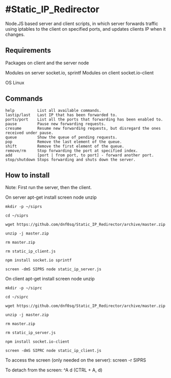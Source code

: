 #Static_IP_Redirector
====================

Node.JS based server and client scripts, in which server forwards traffic using iptables to the client on specified ports, and updates clients IP when it changes.

## Requirements
Packages on client and the server
    node

Modules on server
    socket.io, sprintf
Modules on client
    socket.io-client
    
OS
    Linux
  
## Commands

    help          List all available commands.
    lastip/last   Last IP that has been forwarded to.
    ports/port    List all the ports that forwarding has been enabled to.
    pause         Pause new forwarding requests.
    cresume       Resume new forwarding requests, but disregard the ones received under pause.
    queue         Show the queue of pending requests.
    pop           Remove the last element of the queue.
    shift         Remove the first element of the queue.
    remove/rm     Stop forwarding the port at specified index.
    add           [port | from port, to port] - forward another port.
    stop/shutdown Stops forwarding and shuts down the server.
    
## How to install

Note: First run the server, then the client.

On server
    apt-get install screen node unzip
    
    mkdir -p ~/siprs
    
    cd ~/siprs
    
    wget https://github.com/dnf0sq/Static_IP_Redirector/archive/master.zip
    
    unzip -j master.zip
    
    rm master.zip
    
    rm static_ip_client.js
    
    npm install socket.io sprintf
    
    screen -dmS SIPRS node static_ip_server.js
    
On client
    apt-get install screen node unzip
    
    mkdir -p ~/siprc
    
    cd ~/siprc
    
    wget https://github.com/dnf0sq/Static_IP_Redirector/archive/master.zip
    
    unzip -j master.zip
    
    rm master.zip
    
    rm static_ip_server.js
    
    npm install socket.io-client
    
    screen -dmS SIPRC node static_ip_client.js
    
To access the screen (only needed on the server):
    screen -r SIPRS

To detach from the screen:
    ^A d (CTRL + A, d)
